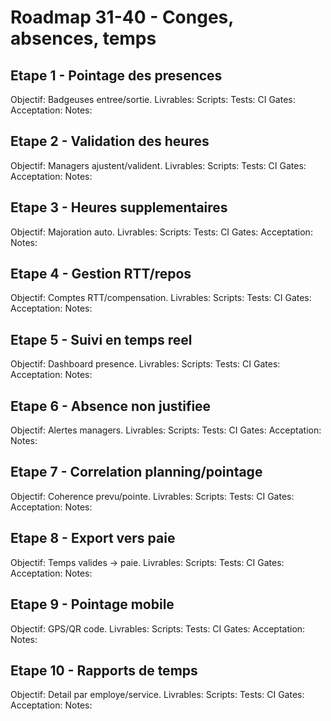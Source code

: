 # Roadmap 31-40 - Conges, absences, temps

## Etape 1 - Pointage des presences
Objectif: Badgeuses entree/sortie.
Livrables:
Scripts:
Tests:
CI Gates:
Acceptation:
Notes:

## Etape 2 - Validation des heures
Objectif: Managers ajustent/valident.
Livrables:
Scripts:
Tests:
CI Gates:
Acceptation:
Notes:

## Etape 3 - Heures supplementaires
Objectif: Majoration auto.
Livrables:
Scripts:
Tests:
CI Gates:
Acceptation:
Notes:

## Etape 4 - Gestion RTT/repos
Objectif: Comptes RTT/compensation.
Livrables:
Scripts:
Tests:
CI Gates:
Acceptation:
Notes:

## Etape 5 - Suivi en temps reel
Objectif: Dashboard presence.
Livrables:
Scripts:
Tests:
CI Gates:
Acceptation:
Notes:

## Etape 6 - Absence non justifiee
Objectif: Alertes managers.
Livrables:
Scripts:
Tests:
CI Gates:
Acceptation:
Notes:

## Etape 7 - Correlation planning/pointage
Objectif: Coherence prevu/pointe.
Livrables:
Scripts:
Tests:
CI Gates:
Acceptation:
Notes:

## Etape 8 - Export vers paie
Objectif: Temps valides -> paie.
Livrables:
Scripts:
Tests:
CI Gates:
Acceptation:
Notes:

## Etape 9 - Pointage mobile
Objectif: GPS/QR code.
Livrables:
Scripts:
Tests:
CI Gates:
Acceptation:
Notes:

## Etape 10 - Rapports de temps
Objectif: Detail par employe/service.
Livrables:
Scripts:
Tests:
CI Gates:
Acceptation:
Notes:
